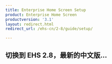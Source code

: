 ```yaml
---
title: Enterprise Home Screen Setup
product: Enterprise Home Screen
productversion: '3.1'
layout: redirect.html
redirect_url: /ehs-cn/2-8/guide/setup/

---
```


## 切换到 EHS 2.8，最新的中文版...

